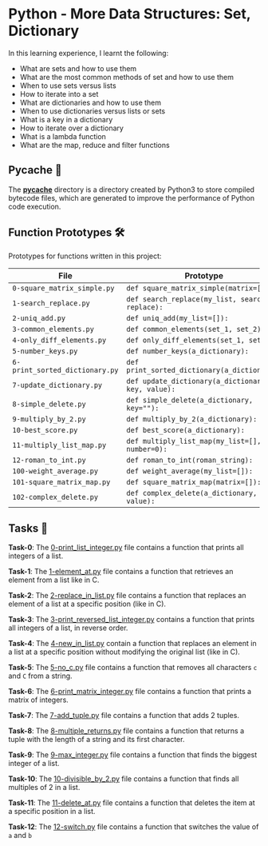 #  Python - More Data Structures: Set, Dictionary

In this learning experience, I learnt the following:
- What are sets and how to use them
- What are the most common methods of set and how to use them
- When to use sets versus lists
- How to iterate into a set
- What are dictionaries and how to use them
- When to use dictionaries versus lists or sets
- What is a key in a dictionary
- How to iterate over a dictionary
- What is a lambda function
- What are the map, reduce and filter functions

## __Pycache__ :file_folder:

The [__pycache__](./__pycache__) directory is a directory created by Python3 to store compiled bytecode files, which are generated to improve the performance of Python code execution.

## Function Prototypes 🛠️

Prototypes for functions written in this project:

| File                                     | Prototype                                               |
| ---------------------------------------- | ------------------------------------------------------- |
| `0-square_matrix_simple.py`              | `def square_matrix_simple(matrix=[]):`                  |
| `1-search_replace.py`                    | `def search_replace(my_list, search, replace):`         |
| `2-uniq_add.py`                          | `def uniq_add(my_list=[]):`                             |
| `3-common_elements.py`                   | `def common_elements(set_1, set_2):`                    |
| `4-only_diff_elements.py`                | `def only_diff_elements(set_1, set_2):`                 |
| `5-number_keys.py`                       | `def number_keys(a_dictionary):`                        |
| `6-print_sorted_dictionary.py`           | `def print_sorted_dictionary(a_dictionary):`            |
| `7-update_dictionary.py`                 | `def update_dictionary(a_dictionary, key, value):`      |
| `8-simple_delete.py`                     | `def simple_delete(a_dictionary, key=""):`              |
| `9-multiply_by_2.py`                     | `def multiply_by_2(a_dictionary):`                      |
| `10-best_score.py`                       | `def best_score(a_dictionary):`                         |
| `11-multiply_list_map.py`                | `def multiply_list_map(my_list=[], number=0):`          |
| `12-roman_to_int.py`                     | `def roman_to_int(roman_string):`                       |
| `100-weight_average.py`                  | `def weight_average(my_list=[]):`                       |
| `101-square_matrix_map.py`               | `def square_matrix_map(matrix=[]):`                     |
| `102-complex_delete.py`                  | `def complex_delete(a_dictionary, value):`              |


## Tasks :page_with_curl:

**Task-0**: The [0-print_list_integer.py](./0-print_list_integer.py) file contains a function that prints all integers of a list.

**Task-1**: The [1-element_at.py](./1-element_at.py) file contains a function that retrieves an element from a list like in C.

**Task-2**: The [2-replace_in_list.py](./2-replace_in_list.py) file contains a function that replaces an element of a list at a specific position (like in C).

**Task-3**: The [3-print_reversed_list_integer.py](./3-print_reversed_list_integer.py) contains a function that prints all integers of a list, in reverse order.

**Task-4**: The [4-new_in_list.py](./4-new_in_list.py) contain a function that replaces an element in a list at a specific position without modifying the original list (like in C).

**Task-5**: The [5-no_c.py](./5-no_c.py) file contains a function that removes all characters `c` and `C` from a string.

**Task-6**: The [6-print_matrix_integer.py](./6-print_matrix_integer.py) file contains a function that prints a matrix of integers.

**Task-7**: The [7-add_tuple.py](./7-add_tuple.py) file contains a function that adds 2 tuples.

**Task-8**: The [8-multiple_returns.py](./8-multiple_returns.py) file contains a function that returns a tuple with the length of a string and its first character.

**Task-9**: The [9-max_integer.py](./9-max_integer.py) file contains a function that finds the biggest integer of a list.

**Task-10**: The [10-divisible_by_2.py](./10-divisible_by_2.py) file contains a function that finds all multiples of 2 in a list.

**Task-11**: The [11-delete_at.py](./11-delete_at.py) file contains a function that deletes the item at a specific position in a list.

**Task-12**: The [12-switch.py](./12-switch.py) file contains a function that switches the value of `a` and `b`
